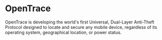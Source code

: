 # OpenTrace
OpenTrace is developing the world's first Universal, Dual-Layer Anti-Theft Protocol designed to locate and secure any mobile device, regardless of its operating system, geographical location, or power status.
